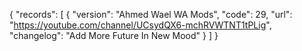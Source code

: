 {
  "records": [
    {
      "version": "Ahmed Wael WA Mods",
      "code": 29,
      "url": "https://youtube.com/channel/UCsydQX6-mchRVWTNT1tPLig",
      "changelog": "Add More Future In New Mood"
    }
  ]
}
